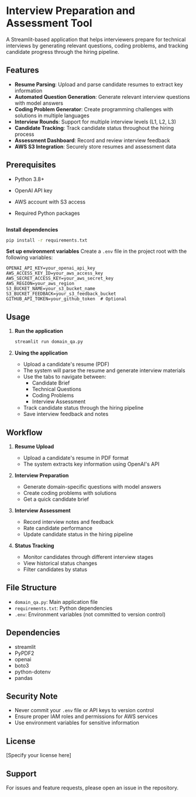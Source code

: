 # Interview Preparation and Assessment Tool

A Streamlit-based application that helps interviewers prepare for technical interviews by generating relevant questions, coding problems, and tracking candidate progress through the hiring pipeline.

## Features

- **Resume Parsing**: Upload and parse candidate resumes to extract key information
- **Automated Question Generation**: Generate relevant interview questions with model answers
- **Coding Problem Generator**: Create programming challenges with solutions in multiple languages
- **Interview Rounds**: Support for multiple interview levels (L1, L2, L3)
- **Candidate Tracking**: Track candidate status throughout the hiring process
- **Assessment Dashboard**: Record and review interview feedback
- **AWS S3 Integration**: Securely store resumes and assessment data

## Prerequisites

- Python 3.8+
- OpenAI API key
- AWS account with S3 access
- Required Python packages 

   ```
 **Install dependencies**
   ```bash
   pip install -r requirements.txt
   ```
 
 **Set up environment variables**
   Create a `.env` file in the project root with the following variables:
   ```
   OPENAI_API_KEY=your_openai_api_key
   AWS_ACCESS_KEY_ID=your_aws_access_key
   AWS_SECRET_ACCESS_KEY=your_aws_secret_key
   AWS_REGION=your_aws_region
   S3_BUCKET_NAME=your_s3_bucket_name
   S3_BUCKET_FEEDBACK=your_s3_feedback_bucket
   GITHUB_API_TOKEN=your_github_token  # Optional
   ```

## Usage

1. **Run the application**
   ```bash
   streamlit run domain_qa.py
   ```

2. **Using the application**
   - Upload a candidate's resume (PDF)
   - The system will parse the resume and generate interview materials
   - Use the tabs to navigate between:
     - Candidate Brief
     - Technical Questions
     - Coding Problems
     - Interview Assessment
   - Track candidate status through the hiring pipeline
   - Save interview feedback and notes

## Workflow

1. **Resume Upload**
   - Upload a candidate's resume in PDF format
   - The system extracts key information using OpenAI's API

2. **Interview Preparation**
   - Generate domain-specific questions with model answers
   - Create coding problems with solutions
   - Get a quick candidate brief

3. **Interview Assessment**
   - Record interview notes and feedback
   - Rate candidate performance
   - Update candidate status in the hiring pipeline

4. **Status Tracking**
   - Monitor candidates through different interview stages
   - View historical status changes
   - Filter candidates by status

## File Structure

- `domain_qa.py`: Main application file
- `requirements.txt`: Python dependencies
- `.env`: Environment variables (not committed to version control)

## Dependencies

- streamlit
- PyPDF2
- openai
- boto3
- python-dotenv
- pandas

## Security Note

- Never commit your `.env` file or API keys to version control
- Ensure proper IAM roles and permissions for AWS services
- Use environment variables for sensitive information

## License

[Specify your license here]

## Support

For issues and feature requests, please open an issue in the repository.
